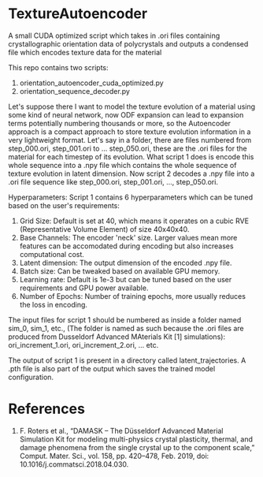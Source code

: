 # TextureAutoencoder
A small CUDA optimized script which takes in .ori files containing crystallographic orientation data of polycrystals and outputs a condensed file which encodes texture data for the material

This repo contains two scripts:
1. orientation_autoencoder_cuda_optimized.py
2. orientation_sequence_decoder.py

Let's suppose there I want to model the texture evolution of a material using some kind of neural network, now ODF expansion can lead to expansion terms potentially numbering thousands or more, so the Autoencoder approach is a compact approach to store texture evolution information in a very lightweight format. Let's say in a folder, there are files numbered from step_000.ori, step_001.ori to ... step_050.ori, these are the .ori files for the material for each timestep of its evolution. What script 1 does is encode this whole sequence into a .npy file which contains the whole sequence of texture evolution in latent dimension. Now script 2 decodes a .npy file into a .ori file sequence like step_000.ori, step_001.ori, ..., step_050.ori.

Hyperparameters:
Script 1 contains 6 hyperparameters which can be tuned based on the user's requirements:
1. Grid Size: Default is set at 40, which means it operates on a cubic RVE (Representative Volume Element) of size 40x40x40.
2. Base Channels: The encoder 'neck' size. Larger values mean more features can be accomodated during encoding but also increases computational cost.
3. Latent dimension: The output dimension of the encoded .npy file.
4. Batch size: Can be tweaked based on available GPU memory.
5. Learning rate: Default is 1e-3 but can be tuned based on the user requirements and GPU power available.
6. Number of Epochs: Number of training epochs, more usually reduces the loss in encoding.

The input files for script 1 should be numbered as inside a folder named sim_0, sim_1, etc., (The folder is named as such because the .ori files are produced from Dusseldorf Advanced MAterials Kit [1] simulations):
ori_increment_1.ori, ori_increment_2.ori, ... etc.

The output of script 1 is present in a directory called latent_trajectories. A .pth file is also part of the output which saves the trained model configuration.

# References
1. F. Roters et al., “DAMASK – The Düsseldorf Advanced Material Simulation Kit for modeling multi-physics crystal plasticity, thermal, and damage phenomena from the single crystal up to the component scale,” Comput. Mater. Sci., vol. 158, pp. 420–478, Feb. 2019, doi: 10.1016/j.commatsci.2018.04.030.
